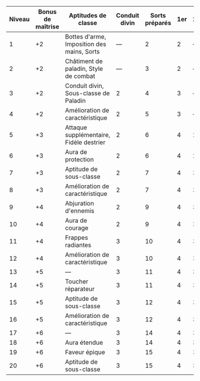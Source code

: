 


|Niveau|Bonus de maîtrise|Aptitudes de classe|Conduit divin|Sorts préparés|1er|2e|3e|4e|5e|
|---|---|---|---|---|---|---|---|---|---|
|1|+2|Bottes d'arme, Imposition des mains, Sorts|—|2|2|—|—|—|—|
|2|+2|Châtiment de paladin, Style de combat|—|3|2|—|—|—|—|
|3|+2|Conduit divin, Sous-classe de Paladin|2|4|3|—|—|—|—|
|4|+2|Amélioration de caractéristique|2|5|3|—|—|—|—|
|5|+3|Attaque supplémentaire, Fidèle destrier|2|6|4|2|—|—|—|
|6|+3|Aura de protection|2|6|4|2|—|—|—|
|7|+3|Aptitude de sous-classe|2|7|4|3|—|—|—|
|8|+3|Amélioration de caractéristique|2|7|4|3|—|—|—|
|9|+4|Abjuration d'ennemis|2|9|4|3|2|—|—|
|10|+4|Aura de courage|2|9|4|3|2|—|—|
|11|+4|Frappes radiantes|3|10|4|3|3|—|—|
|12|+4|Amélioration de caractéristique|3|10|4|3|3|—|—|
|13|+5|—|3|11|4|3|3|1|—|
|14|+5|Toucher réparateur|3|11|4|3|3|1|—|
|15|+5|Aptitude de sous-classe|3|12|4|3|3|2|—|
|16|+5|Amélioration de caractéristique|3|12|4|3|3|2|—|
|17|+6|—|3|14|4|3|3|3|1|
|18|+6|Aura étendue|3|14|4|3|3|3|1|
|19|+6|Faveur épique|3|15|4|3|3|3|2|
|20|+6|Aptitude de sous-classe|3|15|4|3|3|3|2|